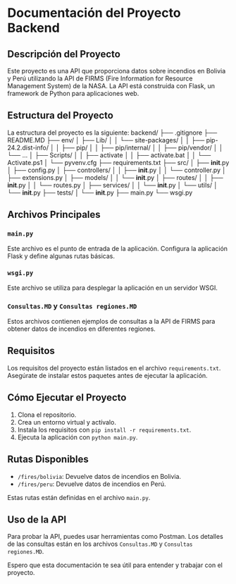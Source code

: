 # Documentación del Proyecto Backend

## Descripción del Proyecto

Este proyecto es una API que proporciona datos sobre incendios en Bolivia y Perú utilizando la API de FIRMS (Fire Information for Resource Management System) de la NASA. La API está construida con Flask, un framework de Python para aplicaciones web.

## Estructura del Proyecto

La estructura del proyecto es la siguiente:
backend/
├── .gitignore
├── README.MD
├── env/
│   ├── Lib/
│   │   └── site-packages/
│   │       ├── pip-24.2.dist-info/
│   │       ├── pip/
│   │       ├── pip/internal/
│   │       ├── pip/vendor/
│   │       └── ...
│   ├── Scripts/
│   │   ├── activate
│   │   ├── activate.bat
│   │   └── Activate.ps1
│   └── pyvenv.cfg
├── requirements.txt
├── src/
│   ├── __init__.py
│   ├── config.py
│   ├── controllers/
│   │   ├── __init__.py
│   │   └── controller.py
│   ├── extensions.py
│   ├── models/
│   │   └── __init__.py
│   ├── routes/
│   │   ├── __init__.py
│   │   └── routes.py
│   ├── services/
│   │   └── __init__.py
│   └── utils/
│       └── __init__.py
├── tests/
│   └── __init__.py
├── main.py
└── wsgi.py

## Archivos Principales

### `main.py`
Este archivo es el punto de entrada de la aplicación. Configura la aplicación Flask y define algunas rutas básicas.

### `wsgi.py`
Este archivo se utiliza para desplegar la aplicación en un servidor WSGI.

### `Consultas.MD` y `Consultas regiones.MD`
Estos archivos contienen ejemplos de consultas a la API de FIRMS para obtener datos de incendios en diferentes regiones.

## Requisitos

Los requisitos del proyecto están listados en el archivo `requirements.txt`. Asegúrate de instalar estos paquetes antes de ejecutar la aplicación.

## Cómo Ejecutar el Proyecto

1. Clona el repositorio.
2. Crea un entorno virtual y actívalo.
3. Instala los requisitos con `pip install -r requirements.txt`.
4. Ejecuta la aplicación con `python main.py`.

## Rutas Disponibles

- `/fires/bolivia`: Devuelve datos de incendios en Bolivia.
- `/fires/peru`: Devuelve datos de incendios en Perú.

Estas rutas están definidas en el archivo `main.py`.

## Uso de la API

Para probar la API, puedes usar herramientas como Postman. Los detalles de las consultas están en los archivos `Consultas.MD` y `Consultas regiones.MD`.

Espero que esta documentación te sea útil para entender y trabajar con el proyecto.